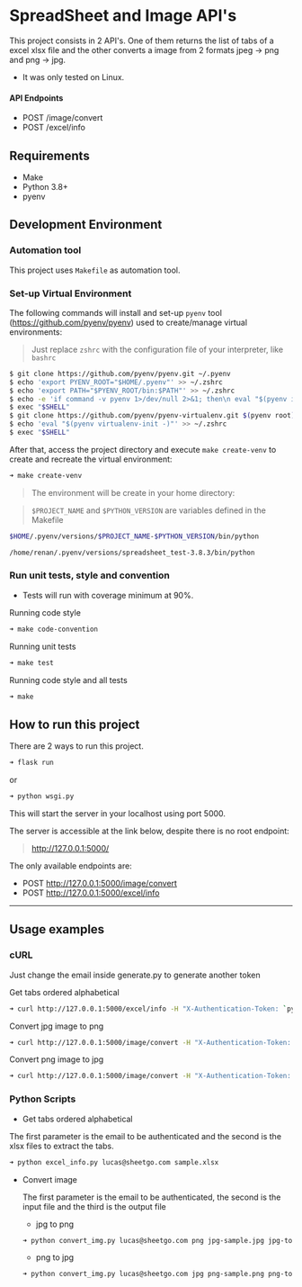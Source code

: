 # SpreadSheet and Image API's


This project consists in 2 API's. One of them returns the list of tabs of a excel xlsx file and the other converts a image from 2 formats jpeg -> png and png -> jpg.

 - It was only tested on Linux.

#### API Endpoints
- POST /image/convert
- POST /excel/info


## Requirements

 - Make
 - Python 3.8+
 - pyenv


## Development Environment
 
 
### Automation tool

This project uses `Makefile` as automation tool.

### Set-up Virtual Environment

The following commands will install and set-up `pyenv` tool (https://github.com/pyenv/pyenv) used to create/manage virtual environments:

> Just replace `zshrc` with the configuration file of your interpreter, like `bashrc`

```bash
$ git clone https://github.com/pyenv/pyenv.git ~/.pyenv
$ echo 'export PYENV_ROOT="$HOME/.pyenv"' >> ~/.zshrc
$ echo 'export PATH="$PYENV_ROOT/bin:$PATH"' >> ~/.zshrc
$ echo -e 'if command -v pyenv 1>/dev/null 2>&1; then\n eval "$(pyenv init -)"\nfi' >> ~/.zshrc
$ exec "$SHELL"
$ git clone https://github.com/pyenv/pyenv-virtualenv.git $(pyenv root)/plugins/pyenv-virtualenv
$ echo 'eval "$(pyenv virtualenv-init -)"' >> ~/.zshrc
$ exec "$SHELL"
```

After that, access the project directory and execute `make create-venv` to create and recreate the virtual environment:

```bash
➜ make create-venv
```

> The environment will be create in your home directory:

> `$PROJECT_NAME` and `$PYTHON_VERSION` are variables defined in the Makefile

```bash
$HOME/.pyenv/versions/$PROJECT_NAME-$PYTHON_VERSION/bin/python

/home/renan/.pyenv/versions/spreadsheet_test-3.8.3/bin/python
```


### Run unit tests, style and convention

- Tests will run with coverage minimum at 90%.

Running code style
```bash
➜ make code-convention
```
Running unit tests
```bash
➜ make test
```
Running code style and all tests
```bash
➜ make
```

## How to run this project

There are 2 ways to run this project.

```bash
➜ flask run
```
or

```bash
➜ python wsgi.py
```

This will start the server in your localhost using port 5000.

The server is accessible at the link below, despite there is no root endpoint:
> http://127.0.0.1:5000/

The only available endpoints are:
- POST http://127.0.0.1:5000/image/convert
- POST http://127.0.0.1:5000/excel/info

---
## Usage examples

### cURL

Just change the email inside generate.py to generate another token

Get tabs ordered alphabetical
```bash
➜ curl http://127.0.0.1:5000/excel/info -H "X-Authentication-Token: `python generate_jwt.py`" -F file=@Sample.xlsx
```

Convert jpg image to png
```bash
➜ curl http://127.0.0.1:5000/image/convert -H "X-Authentication-Token: `python generate_jwt.py`" -F file=@sample.jpg -F format=png --output ./jpg-to-png-sample.png                                      
```

Convert png image to jpg 
```bash
➜ curl http://127.0.0.1:5000/image/convert -H "X-Authentication-Token: `python generate_jwt.py`" -F file=@png-sample.png -F format=jpg --output ./png-to-jpg-sample.jpg
```

### Python Scripts

- Get tabs ordered alphabetical

The first parameter is the email to be authenticated and the second is the xlsx files to extract the tabs.
```bash
➜ python excel_info.py lucas@sheetgo.com sample.xlsx
```

- Convert image

  The first parameter is the email to be authenticated, the second is the input file and the third is the output file

    - jpg to png

    ```bash
    ➜ python convert_img.py lucas@sheetgo.com png jpg-sample.jpg jpg-to-png-sample.png                                  
    ```

    - png to jpg 
    ```bash
    ➜ python convert_img.py lucas@sheetgo.com jpg png-sample.png png-to-jpg-sample.jpg  
    ```
